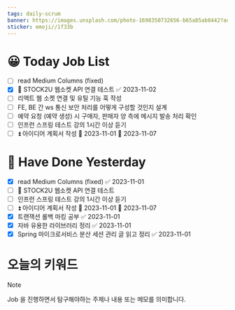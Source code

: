 ```yaml
---
tags: daily-scrum
banner: https://images.unsplash.com/photo-1698350732656-b65a85ab8442?auto=format&fit=crop&q=80&w=2837&ixlib=rb-4.0.3&ixid=M3wxMjA3fDB8MHxwaG90by1wYWdlfHx8fGVufDB8fHx8fA%3D%3D
sticker: emoji//1f33b
---
```

#  😀 Today Job List
- [ ] read Medium Columns (fixed)
- [x] 🔼  STOCK2U 웹소켓 API 연결 테스트 ✅ 2023-11-02
- [ ] 리액트 웹 소켓 연결 및 유틸 기능 훅 작성
- [ ] FE, BE 간 ws 통신 보안 처리를 어떻게 구성할 것인지 설계
- [ ] 예약 요청 (예약 생성) 시 구매자, 판매자 양 측에 메시지 발송 처리 확인
- [ ] 인프런 스프링 테스트 강의 1시간 이상 듣기
- [ ] ⏫  아이디어 계획서 작성 🛫 2023-11-01 📅 2023-11-07 

# 🙂 Have Done Yesterday
- [x] read Medium Columns (fixed) ✅ 2023-11-01
- [ ] 🔼  STOCK2U 웹소켓 API 연결 테스트
- [ ] 인프런 스프링 테스트 강의 1시간 이상 듣기
- [ ] ⏫  아이디어 계획서 작성 🛫 2023-11-01 📅 2023-11-07 
- [x] 트랜잭션 롤백 마킹 공부 ✅ 2023-11-01
- [x] 자바 유용한 라이브러리 정리 ✅ 2023-11-01
- [x] Spring 마이크로서비스 분산 세션 관리 글 읽고 정리 ✅ 2023-11-01

# 오늘의 키워드

> [!NOTE]
> Job 을 진행하면서 탐구해야하는 주제나 내용 또는 메모를 의미합니다.

